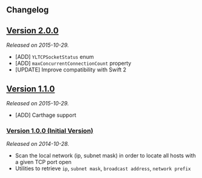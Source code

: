 ## Changelog

## [Version 2.0.0](https://github.com/yannickl/YLTCPBroadcaster/releases/tag/2.0.0)
*Released on 2015-10-29.*

- [ADD] `YLTCPSocketStatus` enum
- [ADD] `maxConcurrentConnectionCount` property
- [UPDATE] Improve compatibility with Swift 2

## [Version 1.1.0](https://github.com/yannickl/YLTCPBroadcaster/releases/tag/1.1.0)
*Released on 2015-10-29.*

- [ADD] Carthage support

### [Version 1.0.0 (Initial Version)](https://github.com/yannickl/YLTCPBroadcaster/releases/tag/1.0.0)
*Released on 2014-10-28.*

- Scan the local network (ip, subnet mask) in order to locate all hosts with a given TCP port open
- Utilities to retrieve `ip`, `subnet mask`, `broadcast address`, `network prefix`
